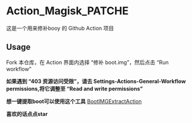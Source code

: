 # Action_Magisk_PATCHE


这是一个用来修补booy 的 Github Action 项目

## Usage

Fork 本仓库，在 Action 界面内选择 “修补 boot.img”，然后点击 “Run workflow”

**如果遇到 “403 资源访问受限”，请去 Settings-Actions-General-Workflow permissions,将它调整至 “Read and write permissions”**


**想一键提取boot可以使用这个工具** [BootIMGExtractAction](https://github.com/tosasitill/BootIMGExtractAction)

**喜欢的话点点star**